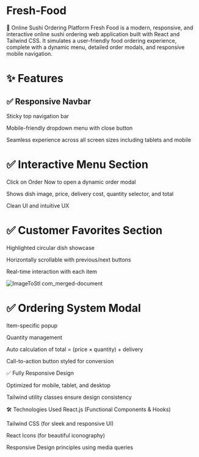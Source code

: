 # Fresh-Food
🥗 Online Sushi Ordering Platform
Fresh Food is a modern, responsive, and interactive online sushi ordering web application built with React and Tailwind CSS. It simulates a user-friendly food ordering experience, complete with a dynamic menu, detailed order modals, and responsive mobile navigation.

# ✨ Features
## ✅ Responsive Navbar

Sticky top navigation bar

Mobile-friendly dropdown menu with close button

Seamless experience across all screen sizes including tablets and mobile

# ✅ Interactive Menu Section

Click on Order Now to open a dynamic order modal

Shows dish image, price, delivery cost, quantity selector, and total

Clean UI and intuitive UX

# ✅ Customer Favorites Section

Highlighted circular dish showcase

Horizontally scrollable with previous/next buttons

Real-time interaction with each item

![ImageToStl com_merged-document](https://github.com/user-attachments/assets/cf6cee45-239c-489c-ad40-01e721f69bca)



# ✅ Ordering System Modal

Item-specific popup

Quantity management

Auto calculation of total = (price × quantity) + delivery

Call-to-action button styled for conversion

✅ Fully Responsive Design

Optimized for mobile, tablet, and desktop

Tailwind utility classes ensure design consistency

🛠️ Technologies Used
React.js (Functional Components & Hooks)

Tailwind CSS (for sleek and responsive UI)

React Icons (for beautiful iconography)

Responsive Design principles using media queries

